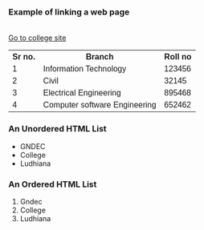 <!DOCTYPE html>
<head>
<title>learning htm</title>
<style>
table {
  font-family: arial, sans-serif;
  border-collapse: collapse;
  width: 100%;
}

td, th {
  border: 1px solid #dddddd;
  text-align: left;
  padding: 8px;
}

tr:nth-child(even) {
  background-color: #dddddd;
}
</style>
</head>
<body>
<h3>Example of linking a web page</h3>
<br>
<a href="https:\\gndec.ac.in" title="gndec website" target="_blank">Go to college site</a>
<br>
<h3<Example of table</h3>
<table>
  <tr>
    <th>Sr no.</th>
    <th>Branch</th>
    <th>Roll no</th>
  </tr>
  <tr>
    <td>1</td>
    <td>Information Technology</td>
    <td>123456</td>
  </tr>
  <tr>
    <td>2</td>
    <td>Civil</td>
    <td>32145</td>
  </tr>
  <tr>
    <td>3</td>
    <td>Electrical Engineering</td>
    <td>895468</td>
  </tr>
  <tr>
    <td>4</td>
    <td>Computer software Engineering</td>
    <td>652462</td>
  </tr>
</table>
<h3>An Unordered HTML List</h3>

<ul>
  <li>GNDEC</li>
  <li>College</li>
  <li>Ludhiana</li>
</ul>  

<h3>An Ordered HTML List</h3>

<ol>
  <li>Gndec</li>
  <li>College</li>
  <li>Ludhiana</li>
</ol> 
</body>
</html>
